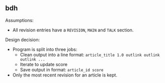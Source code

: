 ## bdh

Assumptions:
- All revision entries have a `REVISION`, `MAIN` and `TALK` section.

Design decision:
- Program is split into three jobs:
  - Clean output into a line format: `article_title 1.0 outlink outlink outlink ...`
  - Iterate to update score
  - Save output in format: `article_id score`
- Only the most recent revision for an article is kept.
